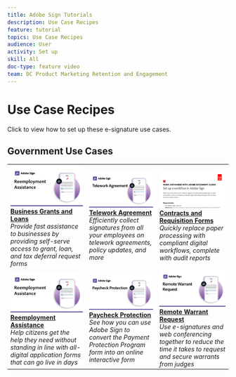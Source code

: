```yaml
---
title: Adobe Sign Tutorials
description: Use Case Recipes
feature: tutorial
topics: Use Case Recipes
audience: User
activity: Set up
skill: All
doc-type: feature video
team: DC Product Marketing Retention and Engagement
---
```


# Use Case Recipes

Click to view how to set up these e-signature use cases.

## Government Use Cases

<table>
<tr>
  <td>
    <a href="UseCaseGovGrants.md">
      <img alt="Business Grants and Loans" src="../assets/UC_Webforms.png" />
    </a>
    <div>
    <a href="UseCaseGovGrants.md"><strong>Business Grants and Loans</strong></a>
    </div>
    <em>Provide fast assistance to businesses by providing self-serve access to grant, loan, and tax deferral request forms</em>
    <br>
  </td> 
  <td>
    <a href="UseCaseGovTelework.md">
      <img alt="Telework Agreement" src="../assets/UC_Megasign.png" />
    </a>
    <div>
    <a href="UseCaseGovTelework.md"><strong>Telework Agreement</strong></a>
    </div>
    <em>Efficiently collect signatures from all your employees on telework agreements, policy updates, and more</em>
    <br>
  </td>
  <td>
    <a href="UseCaseGovContracts.md">
      <img alt="Contracts and Requisition Forms" src="../assets/UC_Workflow.png" />
    </a>
    <div>
    <a href="UseCaseGovContracts.md"><strong>Contracts and Requisition Forms</strong></a>
    </div>
    <em>Quickly replace paper processing with compliant digital workflows, complete with audit reports</em>
    <br>
  </td>
</tr>
<tr>
  <td>
    <a href="UseCaseGovReemployment.md">
      <img alt="Reemployment Assistance" src="../assets/UC_Webforms.png" />
    </a>
    <div>
    <a href="UseCaseGovReemployment.md"><strong>Reemployment Assistance</strong></a>
    </div>
    <em>Help citizens get the help they need without standing in line with all-digital application forms that can go live in days</em>
    <br>
  </td>
  <td>
    <a href="UseCaseGovPaycheck.md">
      <img alt="Paycheck Protection" src="../assets/UC_PaycheckProtection.png" />
    </a>
    <div>
    <a href="UseCaseGovPaycheck.md"><strong>Paycheck Protection</strong></a>
    </div>
    <em>See how you can use Adobe Sign to convert the Payment Protection Program form into an online interactive form</em>
    <br>
  </td>
  <td>
    <a href="UseCaseGovRemote.md">
      <img alt="Remote Warrant Request" src="../assets/UC_Remote_Warrant.png" />
    </a>
    <div>
    <a href="UseCaseGovRemote.md"><strong>Remote Warrant Request</strong></a>
    </div>
    <em>Use e-signatures and web conferencing together to reduce the time it takes to request and secure warrants from judges</em>
    <br>
  </td>
</tr>
</table>